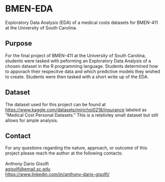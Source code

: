 # BMEN-EDA
Exploratory Data Analysis (EDA) of a medical costs datasets for BMEN-411 at the University of South Carolina.

## Purpose
For the final project of BMEN-411 at the University of South Carolina, students were tasked with peforming an Exploratory Data Analysis of a chosen dataset in the R programming language. Students determined how to apporach their respecitve data and which predictive models they wished to create. Students were then tasked with a short write up of the EDA.

## Dataset
The dataset used for this project can be found at <https://www.kaggle.com/datasets/mirichoi0218/insurance> labeled as "Medical Cost Personal Datasets." This is a relativley small dataset but still allows for ample analysis.

## Contact
For any questions regarding the nature, approach, or outcome of this project please reach the author at the following contacts: <br> <br>
Anthony Dario Gisolfi <br>
agisolfi@email.sc.edu <br>
<https://www.linkedin.com/in/anthony-dario-gisolfi/>
 
